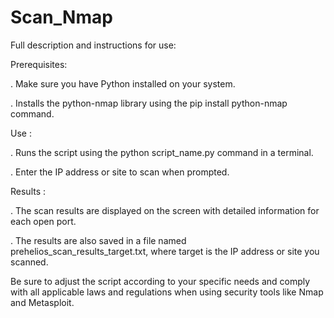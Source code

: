 # Scan_Nmap
Full description and instructions for use:

Prerequisites:

. Make sure you have Python installed on your system.

. Installs the python-nmap library using the pip install python-nmap command.

Use :

. Runs the script using the python script_name.py command in a terminal.

. Enter the IP address or site to scan when prompted.

Results :

. The scan results are displayed on the screen with detailed information for each open port.

. The results are also saved in a file named prehelios_scan_results_target.txt, where target is the IP address or site you scanned.

Be sure to adjust the script according to your specific needs and comply with all applicable laws and regulations when using security tools like Nmap and Metasploit.

